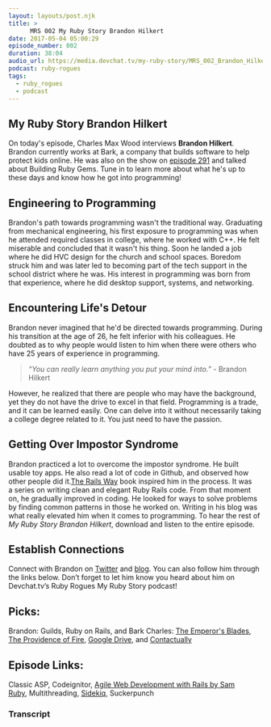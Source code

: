 ```yaml
---
layout: layouts/post.njk
title: >
      MRS 002 My Ruby Story Brandon Hilkert
date: 2017-05-04 05:00:29
episode_number: 002
duration: 38:04
audio_url: https://media.devchat.tv/my-ruby-story/MRS_002_Brandon_Hilkert.mp3
podcast: ruby-rogues
tags: 
  - ruby_rogues
  - podcast
---
```


## My&nbsp;Ruby Story&nbsp;Brandon Hilkert
On today's episode, Charles Max Wood interviews **Brandon Hilkert**. Brandon currently works at Bark,&nbsp;a company that builds software to help protect kids online. He was also on the show on [episode 291](https://devchat.tv/ruby-rogues/291-rr-building-ruby-gems-with-brandon-hilkert) and talked about Building Ruby Gems. Tune in to learn more about what he's up to these days and know how he got into programming!
## Engineering to Programming
Brandon's path towards programming wasn't the traditional way. Graduating from mechanical engineering, his first exposure to programming was when he attended required classes in college, where he worked with C++. He felt miserable and concluded that it wasn't his thing. Soon he landed a job where he did HVC design for the church and school spaces. Boredom struck him and was later led to becoming part of the tech support in the school district where he was. His interest in programming was born from that experience, where he did desktop support, systems, and networking.
## Encountering Life's Detour
Brandon never imagined that he'd be directed towards programming. During his transition at the age of 26, he felt inferior with his colleagues. He doubted as to why people would listen to him when there were others who have 25 years of experience in programming.

> _“You can really learn anything you put your mind into.”_&nbsp;- Brandon Hilkert

However, he realized that there are people who may have the background, yet they do not have the drive to excel in that field. Programming is a trade, and it can be learned easily. One can delve into it without necessarily taking a college degree related to it. You just need to have the passion.
## Getting Over Impostor Syndrome
Brandon practiced a lot to overcome the impostor syndrome. He built usable toy apps. He also read a lot of code in Github, and observed how other people did it.[The Rails Way](https://www.amazon.com/Rails-Way-Obie-Fernandez/dp/0321445619)&nbsp;book inspired him in the process.&nbsp;It was a&nbsp;series on writing clean and elegant Ruby Rails code. From that moment on, he gradually improved in coding. He looked for ways to solve problems by finding common patterns in those he worked on. Writing in his blog was what really elevated him when it comes to programming. To hear the rest of _My Ruby Story Brandon&nbsp;Hilkert_, download and listen&nbsp;to the entire episode.
## Establish Connections
Connect with Brandon on [Twitter](https://twitter.com/brandonhilkert?ref_src=twsrc%5Egoogle%7Ctwcamp%5Eserp%7Ctwgr%5Eauthor) and [blog](http://brandonhilkert.com/). You can also follow him through the links below. Don’t forget to let him know you heard about him on Devchat.tv’s Ruby Rogues My Ruby Story podcast!
## Picks:
Brandon: Guilds, Ruby on Rails, and Bark Charles: [The Emperor's Blades](http://www.goodreads.com/book/show/17910124-the-emperor-s-blades), [The Providence of Fire](http://www.goodreads.com/book/show/22055280-the-providence-of-fire), [Google Drive](https://www.google.com/drive/), and [Contactually](http://www.contactually.com/)
## Episode Links:
Classic ASP,&nbsp;Codeignitor, [Agile Web Development with Rails by Sam Ruby](https://www.amazon.com/Agile-Development-Rails-Facets-Ruby/dp/1937785564),&nbsp;Multithreading,&nbsp;[Sidekiq](http://sidekiq.org/),&nbsp;Suckerpunch

### Transcript



